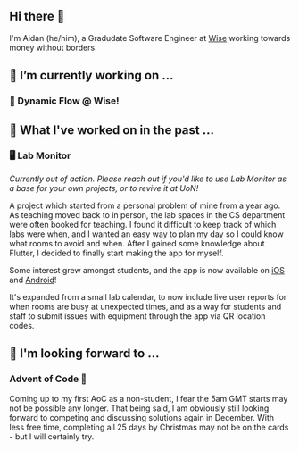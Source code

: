 ## Hi there 👋

I'm Aidan (he/him), a Gradudate Software Engineer at [Wise](https://wise.com) working towards money without borders.

## 🔭 I’m currently working on ...

### 🌊 Dynamic Flow @ Wise!

## 📆 What I've worked on in the past ...

### 🖥️ **Lab Monitor**

*Currently out of action. Please reach out if you'd like to use Lab Monitor as a base for
your own projects, or to revive it at UoN!*

A project which started from a personal problem of mine from a year ago.
As teaching moved back to in person, the lab spaces in the CS department were often booked for teaching.
I found it difficult to keep track of which labs were when, and I wanted an easy way to plan my day so
I could know what rooms to avoid and when. After I gained some knowledge about Flutter, I decided to
finally start making the app for myself.

Some interest grew amongst students, and the app is now available on [iOS](https://apps.apple.com/gb/app/lab-monitor/id6443952035)
and [Android](https://play.google.com/store/apps/details?id=com.aidandagnall.lab_monitor)!

It's expanded from a small lab calendar, to now include live user reports for when rooms are busy at
unexpected times, and as a way for students and staff to submit issues with equipment through the app
via QR location codes.

## 👀 I'm looking forward to ...

### **Advent of Code** 🎄

Coming up to my first AoC as a non-student, I fear the 5am GMT starts may not be possible any longer. That being said,
I am obviously still looking forward to competing and discussing solutions again in December. With less free time,
completing all 25 days by Christmas may not be on the cards - but I will certainly try.

<!--
**aidandagnall/aidandagnall** is a ✨ _special_ ✨ repository because its `README.md` (this file) appears on your GitHub profile.

Here are some ideas to get you started:

- 🔭 I’m currently working on ...

- 👯 I’m looking to collaborate on ...
- 🤔 I’m looking for help with ...
- 💬 Ask me about ...
- 📫 How to reach me: ...

- ⚡ Fun fact: ...
-->
